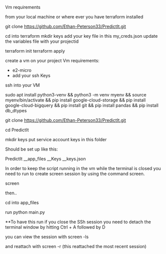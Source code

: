Vm requirements 

from your local machine or where ever you have terraform installed

git clone https://github.com/Ethan-Peterson33/PredictIt.git

cd into terraform
mkdir keys
add your key file in this my_creds.json
update the variables file with your projectid

terraform init
terraform apply

create a vm on your project
Vm requirements:
  - e2-micro
  - add your ssh Keys 

ssh into your VM


sudo apt install python3-venv &&
python3 -m venv myenv &&
source myenv/bin/activate &&
pip install google-cloud-storage &&
pip install google-cloud-bigquery &&
pip install git &&
pip install pandas &&
pip install db_dtypes


git clone https://github.com/Ethan-Peterson33/PredictIt.git

cd PredictIt 

mkdir keys
put service account keys in this folder 


Should be set up like this:

PredictIt
__app_files
__Keys
   __keys.json

In order to keep the script running in the vm while the terminal is closed you need to run to create screen session by using the command screen.

screen

then..

cd into app_files


run python main.py

**To have this run if you close the SSh session you need to detach the terminal window by hitting Ctrl + A followed by D 


you can view the session with 
screen -ls


and reattach with screen -r  (this reattached the most recent session)


